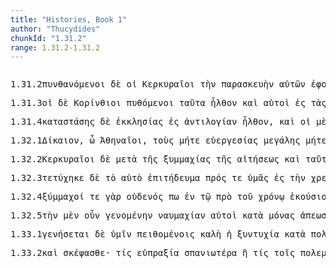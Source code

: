 ```yaml
---
title: "Histories, Book 1"
author: "Thucydides"
chunkId: "1.31.2"
range: 1.31.2-1.31.2
---
```


<pre class="greek prose syntax" data-urn="urn:cts:greekLit:tlg0003.tlg001"><p><span class="subdoc" data-subdoc="1.31.2">1.31.2</span><span class="sentence"><span class="verb nominative" data-def="learn, by hearsay, by inquiry" data-flags="v-pppemn-" data-head="8" data-id="1" data-lemma="πυνθάνομαι">πυνθανόμενοι </span><span class=" " data-flags="d--------" data-head="10" data-id="2" data-lemma="δέ">δὲ </span><span class=" nominative" data-flags="l-p---mn-" data-head="4" data-id="3" data-lemma="ὁ">οἱ </span><span class=" nominative" data-flags="n-p---mn-" data-head="8" data-id="4" data-lemma="Κερυκυραῖος">Κερκυραῖοι </span><span class=" accusative" data-flags="l-s---fa-" data-head="6" data-id="5" data-lemma="ὁ">τὴν </span><span class=" accusative" data-def="preparation, to be prepared, preparation" data-flags="n-s---fa-" data-head="1" data-id="6" data-lemma="παρασκευή">παρασκευὴν </span><span class=" genitive" data-def="self, him, her, it, the very one, the same" data-flags="p-p---mg-" data-head="6" data-id="7" data-lemma="αὐτός">αὐτῶν </span><span class="verb " data-def="put to flight, terrify, alarm, to frighten" data-flags="v3piie---" data-head="10" data-id="8" data-lemma="φοβέω">ἐφοβοῦντο</span><span class=" " data-flags="u--------" data-head="8" data-id="9" data-lemma=",">, </span><span class=" " data-flags="c--------" data-head="0" data-id="10" data-lemma="καί">καί</span><span class=" " data-flags="u--------" data-head="0" data-id="11" data-lemma="(">( </span><span class="verb " data-flags="v3piia---" data-head="17" data-id="12" data-lemma="εἰμί">ἦσαν </span><span class=" " data-def="for, yes, . . , no, ay doubtless" data-flags="d--------" data-head="17" data-id="13" data-lemma="γάρ">γὰρ </span><span class=" genitive" data-def="not one, no one, none, no set" data-flags="p-s---mg-" data-head="16" data-id="14" data-lemma="οὐδείς">οὐδενὸς </span><span class=" genitive" data-def="the Thessalian tribe of which Hellen was the reputed chief, non-Egyptian, pagan" data-flags="n-p---mg-" data-head="14" data-id="15" data-lemma="Ἕλλην">Ἑλλήνων </span><span class=" nominative" data-def="included in a truce, treaty, in alliance with" data-flags="a-p---mn-" data-head="12" data-id="16" data-lemma="ἔνσπονδος">ἔνσπονδοι </span><span class=" " data-flags="c--------" data-head="0" data-id="17" data-lemma="οὐδέ">οὐδὲ </span><span class="verb " data-flags="v3paim---" data-head="17" data-id="18" data-lemma="εἰσγράφω">ἐσεγράψαντο </span><span class=" accusative" data-def="Stadtrecht von Gortyn, of himself, herself, itself, itself, absolutely" data-flags="p-p---ma-" data-head="18" data-id="19" data-lemma="ἑαυτοῦ">ἑαυτοὺς </span><span class=" " data-flags="d--------" data-head="25" data-id="20" data-lemma="οὐτε">οὔτε </span><span class=" " data-def="into, to, into" data-flags="r--------" data-head="25" data-id="21" data-lemma="εἰς">ἐς </span><span class=" accusative" data-flags="l-p---fa-" data-head="24" data-id="22" data-lemma="ὁ">τὰς </span><span class=" genitive" data-flags="n-p---mg-" data-head="24" data-id="23" data-lemma="Ἀθήναιος">Ἀθηναίων </span><span class=" accusative" data-def="drink-offering, drink-offering, a solemn treaty" data-flags="n-p---fa-" data-head="21" data-id="24" data-lemma="σπονδή">σπονδὰς </span><span class=" " data-flags="c--------" data-head="18" data-id="25" data-lemma="οὐτε">οὔτε </span><span class=" " data-def="into, to, into" data-flags="r--------" data-head="25" data-id="26" data-lemma="εἰς">ἐς </span><span class=" accusative" data-flags="l-p---fa-" data-head="26" data-id="27" data-lemma="ὁ">τὰς </span><span class=" genitive" data-flags="n-p---mg-" data-head="27" data-id="28" data-lemma="Λακεδαιμόνιος">Λακεδαιμονίων</span><span class=" " data-flags="u--------" data-head="0" data-id="29" data-lemma=")">) </span><span class="verb " data-def="expect, think, suppose, imagine, thought" data-flags="v3saia---" data-head="10" data-id="30" data-lemma="δοκέω">ἔδοξεν </span><span class=" dative" data-def="self, him, her, it, the very one, the same" data-flags="p-p---md-" data-head="30" data-id="31" data-lemma="αὐτός">αὐτοῖς </span><span class="verb dative" data-def="ibo, start, set out, was setting out" data-flags="v-papamd-" data-head="31" data-id="32" data-lemma="ἔρχομαι">ἐλθοῦσιν </span><span class=" " data-def="so, thus, as, how" data-flags="r--------" data-head="32" data-id="33" data-lemma="ὡς">ὡς </span><span class=" accusative" data-flags="l-p---ma-" data-head="35" data-id="34" data-lemma="ὁ">τοὺς </span><span class=" accusative" data-flags="n-p---ma-" data-head="33" data-id="35" data-lemma="Ἀθήναιος">Ἀθηναίους </span><span class=" accusative" data-def="fighting along with, leagued, allied with, ally" data-flags="a-p---ma-" data-head="37" data-id="36" data-lemma="σύμμαχος">ξυμμάχους </span><span class="verb " data-def="come into a new state of being, come into being, to be born" data-flags="v--anm---" data-head="38" data-id="37" data-lemma="γίγνομαι">γενέσθαι </span><span class=" " data-flags="c--------" data-head="41" data-id="38" data-lemma="καί">καὶ </span><span class=" accusative" data-def="help, aid, succour, aid, assistance" data-flags="n-s---fa-" data-head="44" data-id="39" data-lemma="ὠφέλεια">ὠφελίαν </span><span class=" accusative" data-def="any one, any thing, who? what?, si se" data-flags="a-s---fa-" data-head="39" data-id="40" data-lemma="τις">τινὰ </span><span class="verb " data-def="make proof, trial of, attempt" data-flags="v--fnm---" data-head="30" data-id="41" data-lemma="πειράζω">πειρᾶσθαι </span><span class=" " data-def="ápa, ab, ap-ehtre" data-flags="r--------" data-head="44" data-id="42" data-lemma="ἀπό">ἀπ̓ </span><span class=" genitive" data-def="self, him, her, it, the very one, the same" data-flags="p-p---mg-" data-head="42" data-id="43" data-lemma="αὐτός">αὐτῶν </span><span class="verb " data-def="find, find that, found" data-flags="v--pne---" data-head="38" data-id="44" data-lemma="εὑρίσκω">εὑρίσκεσθαι</span><span class=" " data-flags="u--------" data-head="0" data-id="45" data-lemma=".">. </span></span></p><p><span class="subdoc" data-subdoc="1.31.3">1.31.3</span><span class="sentence"><span class=" nominative" data-flags="l-p---mn-" data-head="3" data-id="1" data-lemma="ὁ">οἱ </span><span class=" " data-flags="d--------" data-head="6" data-id="2" data-lemma="δέ">δὲ </span><span class=" nominative" data-def="courtesan, in Corinthian fashion" data-flags="n-p---mn-" data-head="6" data-id="3" data-lemma="Κορίνθιος">Κορίνθιοι </span><span class="verb nominative" data-def="learn, by hearsay, by inquiry" data-flags="v-papmmn-" data-head="7" data-id="4" data-lemma="πυνθάνομαι">πυθόμενοι </span><span class=" accusative" data-def="this, u, this man here" data-flags="p-p---na-" data-head="4" data-id="5" data-lemma="οὗτος">ταῦτα </span><span class="verb " data-def="ibo, start, set out, was setting out" data-flags="v3paia---" data-head="0" data-id="6" data-lemma="ἔρχομαι">ἦλθον </span><span class=" " data-flags="c--------" data-head="6" data-id="7" data-lemma="καί">καὶ </span><span class=" nominative" data-def="self, him, her, it, the very one, the same" data-flags="a-p---mn-" data-head="3" data-id="8" data-lemma="αὐτός">αὐτοὶ </span><span class=" " data-def="into, to, into" data-flags="r--------" data-head="12" data-id="9" data-lemma="εἰς">ἐς </span><span class=" accusative" data-flags="l-p---fa-" data-head="11" data-id="10" data-lemma="ὁ">τὰς </span><span class=" accusative" data-def="the city of Athens, to Athens" data-flags="n-p---fa-" data-head="9" data-id="11" data-lemma="Ἀθῆναι">Ἀθήνας </span><span class="verb nominative" data-def="to be the elder, eldest, to be older than, be the eldest of" data-flags="v-pfpmmn-" data-head="7" data-id="12" data-lemma="πρεσβεύω">πρεσβευσόμενοι</span><span class=" " data-flags="u--------" data-head="14" data-id="13" data-lemma=",">, </span><span class=" " data-flags="c--------" data-head="6" data-id="14" data-lemma="ὅπως">ὅπως </span><span class=" " data-flags="d--------" data-head="26" data-id="15" data-lemma="μή">μὴ </span><span class=" dative" data-def="Rendic.Pont. Accad.Rom. di Arch, they, them, them" data-flags="p-p---md-" data-head="25" data-id="16" data-lemma="σφεῖς">σφίσι </span><span class=" " data-def="on the side of, in the direction of, from, at, to, práti" data-flags="r--------" data-head="24" data-id="17" data-lemma="πρός">πρὸς </span><span class=" dative" data-flags="l-s---nd-" data-head="20" data-id="18" data-lemma="ὁ">τῷ </span><span class=" genitive" data-flags="n-p---mg-" data-head="20" data-id="19" data-lemma="Κερυκυραῖος">Κερκυραίων </span><span class=" dative" data-def="of, for a ship, seafaring, naval, of ships" data-flags="a-s---nd-" data-head="17" data-id="20" data-lemma="ναυτικός">ναυτικῷ </span><span class=" " data-flags="d--------" data-head="23" data-id="21" data-lemma="καί">καὶ </span><span class=" nominative" data-flags="l-s---nn-" data-head="25" data-id="22" data-lemma="ὁ">τὸ </span><span class=" genitive" data-def="self, him, her, it, the very one, the same" data-flags="p-p---mg-" data-head="24" data-id="23" data-lemma="αὐτός">αὐτῶν </span><span class="verb nominative" data-def="attach oneself to, by the reinforcements, to be added, accrue" data-flags="v-sapmnn-" data-head="26" data-id="24" data-lemma="προσγίγνομαι">προσγενόμενον </span><span class=" nominative" data-def="at one's feet, coming in the way, meeting, in the way, presenting an obstacle, impeding" data-flags="a-s---nn-" data-head="26" data-id="25" data-lemma="ἐμπόδιος">ἐμπόδιον </span><span class="verb " data-def="come into a new state of being, come into being, to be born" data-flags="v3sasm---" data-head="14" data-id="26" data-lemma="γίγνομαι">γένηται </span><span class="verb " data-def="l), Alc, set, put, place, set" data-flags="v--ane---" data-head="25" data-id="27" data-lemma="τίθημι">θέσθαι </span><span class=" accusative" data-flags="l-s---ma-" data-head="29" data-id="28" data-lemma="ὁ">τὸν </span><span class=" accusative" data-def="war, battle, fight, single combat" data-flags="n-s---ma-" data-head="27" data-id="29" data-lemma="πόλεμος">πόλεμον </span><span class=" dative" data-flags="p-s---fd-" data-head="31" data-id="30" data-lemma="ὅς">ᾗ </span><span class="verb " data-def="will, wish, be willing, wish is will, willed" data-flags="v3ppie---" data-head="27" data-id="31" data-lemma="βούλομαι">βούλονται</span><span class=" " data-flags="u--------" data-head="0" data-id="32" data-lemma=".">. </span></span></p><p><span class="subdoc" data-subdoc="1.31.4">1.31.4</span><span class="sentence"><span class="verb genitive" data-def="set down, bring, to land" data-flags="v-sapafg-" data-head="8" data-id="1" data-lemma="καθίστημι">καταστάσης </span><span class=" " data-flags="d--------" data-head="8" data-id="2" data-lemma="δέ">δὲ </span><span class=" genitive" data-def="assembly duly summoned, an assembly, an assembly" data-flags="n-s---fg-" data-head="1" data-id="3" data-lemma="ἐκκλησία">ἐκκλησίας </span><span class=" " data-def="into, to, into" data-flags="r--------" data-head="6" data-id="4" data-lemma="εἰς">ἐς </span><span class=" accusative" data-def="contradiction, controversy, argue the point, to argue it" data-flags="n-s---fa-" data-head="4" data-id="5" data-lemma="ἀντιλογία">ἀντιλογίαν </span><span class="verb " data-def="ibo, start, set out, was setting out" data-flags="v3paia---" data-head="8" data-id="6" data-lemma="ἔρχομαι">ἦλθον</span><span class=" " data-flags="u--------" data-head="6" data-id="7" data-lemma=",">, </span><span class=" " data-flags="c--------" data-head="0" data-id="8" data-lemma="καί">καὶ </span><span class=" nominative" data-flags="l-p---mn-" data-head="11" data-id="9" data-lemma="ὁ">οἱ </span><span class=" " data-def="indeed, of a truth, but, indeed" data-flags="d--------" data-head="12" data-id="10" data-lemma="μέν">μὲν </span><span class=" nominative" data-flags="n-p---mn-" data-head="12" data-id="11" data-lemma="Κερυκυραῖος">Κερκυραῖοι </span><span class="verb " data-flags="v3paia---" data-head="8" data-id="12" data-lemma="λέγω">ἔλεξαν </span><span class=" accusative" data-def="such as this, such as you see, so great, so bad" data-flags="p-p---na-" data-head="12" data-id="13" data-lemma="τοιόσδε">τοιάδε</span><span class=" " data-flags="u--------" data-head="0" data-id="14" data-lemma=".">. </span></span></p><p><span class="subdoc" data-subdoc="1.32.1">1.32.1</span><span class="sentence"><span class=" nominative" data-def="observant of custom, rule, of social rule, well-ordered, civilized" data-flags="a-s---nn-" data-head="57" data-id="1" data-lemma="δίκαιος">Δίκαιον</span><span class=" " data-flags="u--------" data-head="4" data-id="2" data-lemma=",">, </span><span class=" " data-flags="i--------" data-head="4" data-id="3" data-lemma="ὦ">ὦ </span><span class=" vocative" data-flags="n-p---mv-" data-head="57" data-id="4" data-lemma="Ἀθηναῖος">Ἀθηναῖοι</span><span class=" " data-flags="u--------" data-head="4" data-id="5" data-lemma=",">, </span><span class=" accusative" data-flags="l-p---ma-" data-head="13" data-id="6" data-lemma="ὁ">τοὺς </span><span class=" " data-def="and not, neither . . nor, both not . . , and" data-flags="d--------" data-head="10" data-id="7" data-lemma="μήτε">μήτε </span><span class=" genitive" data-def="well-doing, a good deed, kindness, service done" data-flags="n-s---fg-" data-head="10" data-id="8" data-lemma="εὐεργεσία">εὐεργεσίας </span><span class=" genitive" data-def="big, full-grown, elder" data-flags="a-s---fg-" data-head="8" data-id="9" data-lemma="μέγας">μεγάλης </span><span class=" " data-def="and not, neither . . nor, both not . . , and" data-flags="c--------" data-head="12" data-id="10" data-lemma="μήτε">μήτε </span><span class=" genitive" data-def="alliance, offensive and defensive, defensive, the duty of an ally" data-flags="n-s---fg-" data-head="10" data-id="11" data-lemma="συμμαχία">ξυμμαχίας </span><span class="verb genitive" data-def="owe beforehand, owe, deserve" data-flags="v-sppefg-" data-head="13" data-id="12" data-lemma="προοφείλω">προυφειλομένης </span><span class="verb accusative" data-def="to have come, be present, had come, shall have come" data-flags="v-pppama-" data-head="45" data-id="13" data-lemma="ἥκω">ἥκοντας </span><span class=" " data-def="beside, from the side of, from beside, from, beside" data-flags="r--------" data-head="13" data-id="14" data-lemma="παρά">παρὰ </span><span class=" accusative" data-flags="l-p---ma-" data-head="14" data-id="15" data-lemma="ὁ">τοὺς </span><span class=" " data-def="near, hard by, one's neighbours, one's fellow creatures" data-flags="d--------" data-head="15" data-id="16" data-lemma="πέλας">πέλας </span><span class=" genitive" data-def="aid, succour, towards" data-flags="n-s---fg-" data-head="24" data-id="17" data-lemma="ἐπικουρία">ἐπικουρίας</span><span class=" " data-flags="u--------" data-head="19" data-id="18" data-lemma=",">, </span><span class=" " data-def="like as, even as, as for instance, just as" data-flags="c--------" data-head="24" data-id="19" data-lemma="ὥσπερ">ὥσπερ </span><span class=" " data-flags="d--------" data-head="53" data-id="20" data-lemma="καί">καὶ </span><span class=" nominative" data-def="I at least, for my part, indeed, for myself, me, we two" data-flags="p1p---mn-" data-head="53" data-id="21" data-lemma="ἐγώ">ἡμεῖς </span><span class=" " data-flags="d--------" data-head="53" data-id="22" data-lemma="νῦν">νῦν</span><span class=" " data-flags="u--------" data-head="19" data-id="23" data-lemma=",">, </span><span class="verb accusative" data-flags="v-pfpmma-" data-head="13" data-id="24" data-lemma="δέω">δεησομένους </span><span class="verb " data-def="teach otherwise, better, instruct, inform" data-flags="v--ana---" data-head="45" data-id="25" data-lemma="ἀναδιδάσκω">ἀναδιδάξαι </span><span class=" accusative" data-flags="a-s---na-" data-head="25" data-id="26" data-lemma="πρῶτος">πρῶτον</span><span class=" " data-flags="u--------" data-head="25" data-id="27" data-lemma=",">, </span><span class=" " data-flags="d--------" data-head="33" data-id="28" data-lemma="μάλιστα">μάλιστα </span><span class=" " data-def="indeed, of a truth, but, indeed" data-flags="d--------" data-head="45" data-id="29" data-lemma="μέν">μὲν </span><span class=" " data-def="so, thus, as, how" data-flags="c--------" data-head="36" data-id="30" data-lemma="ὡς">ὡς </span><span class=" " data-flags="d--------" data-head="32" data-id="31" data-lemma="καί">καὶ </span><span class=" accusative" data-def="accompanying, companion, suitable, useful, profitable" data-flags="a-p---na-" data-head="33" data-id="32" data-lemma="σύμφορος">ξύμφορα </span><span class="verb " data-flags="v3ppie---" data-head="30" data-id="33" data-lemma="δέω">δέονται</span><span class=" " data-flags="u--------" data-head="35" data-id="34" data-lemma=",">, </span><span class=" " data-flags="c--------" data-head="56" data-id="35" data-lemma="εἰ">εἰ </span><span class=" " data-flags="c--------" data-head="25" data-id="36" data-lemma="δέ">δὲ </span><span class=" " data-flags="d--------" data-head="54" data-id="37" data-lemma="μή">μή</span><span class=" " data-flags="u--------" data-head="35" data-id="38" data-lemma=",">, </span><span class=" " data-flags="c--------" data-head="36" data-id="39" data-lemma="ὅτι">ὅτι </span><span class=" " data-def="at least, at any rate, iron, have" data-flags="d--------" data-head="42" data-id="40" data-lemma="γε">γε </span><span class=" " data-flags="d--------" data-head="56" data-id="41" data-lemma="οὐ">οὐκ </span><span class=" nominative" data-def="" data-flags="a-p---nn-" data-head="56" data-id="42" data-lemma="ἐπιζήμιος">ἐπιζήμια</span><span class=" " data-flags="u--------" data-head="39" data-id="43" data-lemma=",">, </span><span class=" " data-def="thereupon, thereafter, then, thereafter, afterwards, hereafter" data-flags="d--------" data-head="55" data-id="44" data-lemma="ἔπειτα">ἔπειτα </span><span class=" " data-flags="c--------" data-head="57" data-id="45" data-lemma="δέ">δὲ </span><span class=" " data-def="so, thus, as, how" data-flags="c--------" data-head="55" data-id="46" data-lemma="ὡς">ὡς </span><span class=" " data-flags="d--------" data-head="50" data-id="47" data-lemma="καί">καὶ </span><span class=" accusative" data-flags="l-s---fa-" data-head="49" data-id="48" data-lemma="ὁ">τὴν </span><span class=" accusative" data-def="grace, outward grace, fauour, beauty" data-flags="n-s---fa-" data-head="51" data-id="49" data-lemma="χάρις">χάριν </span><span class=" accusative" data-def="firm, steady, terra firma, steadfast, durable" data-flags="a-s---fa-" data-head="49" data-id="50" data-lemma="βέβαιος">βέβαιον </span><span class="verb " data-flags="v3pfia---" data-head="46" data-id="51" data-lemma="ἔχω">ἕξουσιν</span><span class=" " data-flags="u--------" data-head="0" data-id="52" data-lemma="·">· </span></span><span class="sentence"><span class=" " data-flags="c--------" data-head="13" data-id="1" data-lemma="εἰ">εἰ </span><span class=" " data-flags="d--------" data-head="13" data-id="2" data-lemma="δέ">δὲ </span><span class=" genitive" data-def="this, u, this man here" data-flags="p-p---ng-" data-head="4" data-id="3" data-lemma="οὗτος">τούτων </span><span class=" accusative" data-def="not one, not even one, nobody, nothing, not even one" data-flags="p-s---na-" data-head="6" data-id="4" data-lemma="μηδείς">μηδὲν </span><span class=" accusative" data-def="clear, plain, distinct, distinctly legible, prominent" data-flags="a-s---na-" data-head="6" data-id="5" data-lemma="σαφής">σαφὲς </span><span class="verb " data-def="set down, bring, to land" data-flags="v3pfia---" data-head="1" data-id="6" data-lemma="καθίστημι">καταστήσουσι</span><span class=" " data-flags="u--------" data-head="1" data-id="7" data-lemma=",">, </span><span class=" " data-flags="d--------" data-head="9" data-id="8" data-lemma="μή">μὴ </span><span class="verb " data-def="make angry, provoke to anger, irritate, grow angry, be wroth, with" data-flags="v--pne---" data-head="13" data-id="9" data-lemma="ὀργίζω">ὀργίζεσθαι </span><span class=" " data-def="if haply, if, soever" data-flags="c--------" data-head="9" data-id="10" data-lemma="ἐάν">ἢν </span><span class="verb " data-def="to be unfortunate, fail, miscarry, fail of, fail in getting" data-flags="v3ppsa---" data-head="10" data-id="11" data-lemma="ἀτυχέω">ἀτυχῶσιν</span><span class=" " data-flags="u--------" data-head="0" data-id="12" data-lemma=".">. </span></span></p><p><span class="subdoc" data-subdoc="1.32.2">1.32.2</span><span class="sentence"><span class=" nominative" data-flags="n-p---mn-" data-head="14" data-id="1" data-lemma="Κερυκυραῖος">Κερκυραῖοι </span><span class=" " data-flags="d--------" data-head="14" data-id="2" data-lemma="δέ">δὲ </span><span class=" " data-def="mip, miti, mit, in the midst of, among, between" data-flags="r--------" data-head="10" data-id="3" data-lemma="μετά">μετὰ </span><span class=" genitive" data-flags="l-s---fg-" data-head="5" data-id="4" data-lemma="ὁ">τῆς </span><span class=" genitive" data-def="alliance, offensive and defensive, defensive, the duty of an ally" data-flags="n-s---fg-" data-head="7" data-id="5" data-lemma="συμμαχία">ξυμμαχίας </span><span class=" genitive" data-flags="l-s---fg-" data-head="7" data-id="6" data-lemma="ὁ">τῆς </span><span class=" genitive" data-def="request, demand" data-flags="n-s---fg-" data-head="3" data-id="7" data-lemma="αἴτησις">αἰτήσεως </span><span class=" " data-flags="d--------" data-head="9" data-id="8" data-lemma="καί">καὶ </span><span class=" accusative" data-def="this, u, this man here" data-flags="p-p---na-" data-head="10" data-id="9" data-lemma="οὗτος">ταῦτα </span><span class="verb nominative" data-def="trust, put faith in, rely on, believe, believe" data-flags="v-pppamn-" data-head="14" data-id="10" data-lemma="πιστεύω">πιστεύοντες </span><span class=" accusative" data-def="strong, secure, safety, strong" data-flags="a-p---na-" data-head="13" data-id="11" data-lemma="ἐχυρός">ἐχυρὰ </span><span class=" dative" data-def="thou, thou at least, for thy part, you two, both of you" data-flags="p2p---md-" data-head="13" data-id="12" data-lemma="σύ">ὑμῖν </span><span class="verb " data-def="hand over, furnish, supply, will provide" data-flags="v--fnm---" data-head="14" data-id="13" data-lemma="παρέχω">παρέξεσθαι </span><span class="verb " data-def="send off, away from, send away, banish" data-flags="v3paia---" data-head="0" data-id="14" data-lemma="ἀποστέλλω">ἀπέστειλαν </span><span class=" accusative" data-def="I at least, for my part, indeed, for myself, me, we two" data-flags="p1p---ma-" data-head="13" data-id="15" data-lemma="ἐγώ">ἡμᾶς</span><span class=" " data-flags="u--------" data-head="0" data-id="16" data-lemma=".">. </span></span></p><p><span class="subdoc" data-subdoc="1.32.3">1.32.3</span><span class="sentence"><span class="verb " data-def="happen to be at, she be, may'st" data-flags="v3sria---" data-head="0" data-id="1" data-lemma="τυγχάνω">τετύχηκε </span><span class=" " data-flags="d--------" data-head="1" data-id="2" data-lemma="δέ">δὲ </span><span class=" nominative" data-flags="l-s---nn-" data-head="5" data-id="3" data-lemma="ὁ">τὸ </span><span class=" nominative" data-def="self, him, her, it, the very one, the same" data-flags="a-s---nn-" data-head="5" data-id="4" data-lemma="αὐτός">αὐτὸ </span><span class=" nominative" data-def="pursuit, business, custom, habits, practice" data-flags="n-s---nn-" data-head="1" data-id="5" data-lemma="ἐπιτήδευμα">ἐπιτήδευμα </span><span class=" " data-def="on the side of, in the direction of, from, at, to, práti" data-flags="r--------" data-head="13" data-id="6" data-lemma="πρός">πρός </span><span class=" " data-flags="d--------" data-head="14" data-id="7" data-lemma="τε">τε </span><span class=" accusative" data-def="thou, thou at least, for thy part, you two, both of you" data-flags="p2p---ma-" data-head="6" data-id="8" data-lemma="σύ">ὑμᾶς </span><span class=" " data-def="into, to, into" data-flags="r--------" data-head="1" data-id="9" data-lemma="εἰς">ἐς </span><span class=" accusative" data-flags="l-s---fa-" data-head="11" data-id="10" data-lemma="ὁ">τὴν </span><span class=" accusative" data-def="need, want, need, necessity" data-flags="n-s---fa-" data-head="9" data-id="11" data-lemma="χρεία">χρείαν </span><span class=" dative" data-def="I at least, for my part, indeed, for myself, me, we two" data-flags="p1p---md-" data-head="1" data-id="12" data-lemma="ἐγώ">ἡμῖν </span><span class=" nominative" data-def="without, speechless, without speech" data-flags="a-s---nn-" data-head="14" data-id="13" data-lemma="ἄλογος">ἄλογον </span><span class=" " data-flags="c--------" data-head="1" data-id="14" data-lemma="καί">καὶ </span><span class=" " data-def="into, to, into" data-flags="r--------" data-head="22" data-id="15" data-lemma="εἰς">ἐς </span><span class=" accusative" data-flags="l-p---na-" data-head="17" data-id="16" data-lemma="ὁ">τὰ </span><span class=" accusative" data-def="our, our case, our part" data-flags="a-p---na-" data-head="15" data-id="17" data-lemma="ἡμέτερος">ἡμέτερα </span><span class=" genitive" data-def="self, him, her, it, the very one, the same" data-flags="p-p---mg-" data-head="17" data-id="18" data-lemma="αὐτός">αὐτῶν </span><span class=" " data-def="in, into, in, in the district of" data-flags="r--------" data-head="17" data-id="19" data-lemma="ἐν">ἐν </span><span class=" dative" data-flags="l-s---nd-" data-head="21" data-id="20" data-lemma="ὁ">τῷ </span><span class="verb dative" data-flags="v-sppand-" data-head="19" data-id="21" data-lemma="πάρειμι">παρόντι </span><span class=" nominative" data-def="inconvenient, prejudicial" data-flags="a-s---nn-" data-head="14" data-id="22" data-lemma="ἀσύμφορος">ἀξύμφορον</span><span class=" " data-flags="u--------" data-head="0" data-id="23" data-lemma=".">. </span></span></p><p><span class="subdoc" data-subdoc="1.32.4">1.32.4</span><span class="sentence"><span class=" nominative" data-def="fighting along with, leagued, allied with, ally" data-flags="a-p---mn-" data-head="12" data-id="1" data-lemma="σύμμαχος">ξύμμαχοί </span><span class=" " data-flags="d--------" data-head="19" data-id="2" data-lemma="τε">τε </span><span class=" " data-def="for, yes, . . , no, ay doubtless" data-flags="d--------" data-head="19" data-id="3" data-lemma="γάρ">γὰρ </span><span class=" genitive" data-def="not one, no one, none, no set" data-flags="p-s---ng-" data-head="1" data-id="4" data-lemma="οὐδείς">οὐδενός </span><span class=" " data-flags="d--------" data-head="4" data-id="5" data-lemma="πω">πω </span><span class=" " data-def="in, into, in, in the district of" data-flags="r--------" data-head="1" data-id="6" data-lemma="ἐν">ἐν </span><span class=" dative" data-flags="l-s---md-" data-head="10" data-id="7" data-lemma="ὁ">τῷ </span><span class=" " data-def="before, forth, before, in front of, in front of" data-flags="r--------" data-head="10" data-id="8" data-lemma="πρό">πρὸ </span><span class=" genitive" data-flags="l-s---ng-" data-head="8" data-id="9" data-lemma="ὁ">τοῦ </span><span class=" dative" data-def="time, a, time" data-flags="n-s---md-" data-head="6" data-id="10" data-lemma="χρόνος">χρόνῳ </span><span class=" nominative" data-def="voluntary, undertaken voluntarily, voluntary acts" data-flags="a-p---mn-" data-head="1" data-id="11" data-lemma="ἑκούσιος">ἑκούσιοι </span><span class="verb nominative" data-def="come into a new state of being, come into being, to be born" data-flags="v-papmmn-" data-head="17" data-id="12" data-lemma="γίγνομαι">γενόμενοι </span><span class=" " data-flags="d--------" data-head="16" data-id="13" data-lemma="νῦν">νῦν </span><span class=" genitive" data-flags="p-p---mg-" data-head="15" data-id="14" data-lemma="ἄλλος">ἄλλων </span><span class=" accusative" data-def="this, u, this man here" data-flags="p-s---na-" data-head="16" data-id="15" data-lemma="οὗτος">τοῦτο </span><span class="verb nominative" data-flags="v-pfpmmn-" data-head="17" data-id="16" data-lemma="δέω">δεησόμενοι </span><span class="verb " data-def="to have come, be present, had come, shall have come" data-flags="v1ppia---" data-head="19" data-id="17" data-lemma="ἥκω">ἥκομεν</span><span class=" " data-flags="u--------" data-head="17" data-id="18" data-lemma=",">, </span><span class=" " data-flags="c--------" data-head="0" data-id="19" data-lemma="καί">καὶ </span><span class=" " data-flags="d--------" data-head="19" data-id="20" data-lemma="ἅμα">ἅμα </span><span class=" " data-def="into, to, into" data-flags="r--------" data-head="26" data-id="21" data-lemma="εἰς">ἐς </span><span class=" accusative" data-flags="l-s---ma-" data-head="24" data-id="22" data-lemma="ὁ">τὸν </span><span class="verb accusative" data-flags="v-sppama-" data-head="24" data-id="23" data-lemma="πάρειμι">παρόντα </span><span class=" accusative" data-def="war, battle, fight, single combat" data-flags="n-s---ma-" data-head="21" data-id="24" data-lemma="πόλεμος">πόλεμον </span><span class=" genitive" data-def="courtesan, in Corinthian fashion" data-flags="n-p---mg-" data-head="24" data-id="25" data-lemma="Κορίνθιος">Κορινθίων </span><span class=" nominative" data-def="desolate, lonely, solitary, desert parts, empty" data-flags="a-p---mn-" data-head="31" data-id="26" data-lemma="ἐρῆμος">ἐρῆμοι </span><span class=" " data-def="through, in a line, right through" data-flags="r--------" data-head="31" data-id="27" data-lemma="διά">δἰ </span><span class=" accusative" data-def="self, him, her, it, the very one, the same" data-flags="p-s---na-" data-head="27" data-id="28" data-lemma="αὐτός">αὐτὸ </span><span class="verb " data-def="set down, bring, to land" data-flags="v1pria---" data-head="19" data-id="29" data-lemma="καθίστημι">καθέσταμεν</span><span class=" " data-flags="u--------" data-head="0" data-id="30" data-lemma=".">. </span></span><span class="sentence"><span class=" " data-flags="d--------" data-head="2" data-id="1" data-lemma="καί">καὶ </span><span class="verb " data-def="place round, bring round, convert" data-flags="v3sria---" data-head="0" data-id="2" data-lemma="περιίστημι">περιέστηκεν </span><span class=" nominative" data-flags="l-s---fn-" data-head="7" data-id="3" data-lemma="ὁ">ἡ </span><span class="verb nominative" data-def="expect, think, suppose, imagine, thought" data-flags="v-sppafn-" data-head="7" data-id="4" data-lemma="δοκέω">δοκοῦσα </span><span class=" genitive" data-def="I at least, for my part, indeed, for myself, me, we two" data-flags="p1p---mg-" data-head="7" data-id="5" data-lemma="ἐγώ">ἡμῶν </span><span class=" accusative" data-def="before, in front, fore, in front" data-flags="a-s---na-" data-head="4" data-id="6" data-lemma="πρότερος">πρότερον </span><span class=" nominative" data-def="soundness of mind, prudence, discretion, sanity, moderation in sensual desires, selfcontrol, temperance" data-flags="n-s---fn-" data-head="8" data-id="7" data-lemma="σωφροσύνη">σωφροσύνη</span><span class=" " data-flags="u--------" data-head="2" data-id="8" data-lemma=",">, </span><span class=" nominative" data-flags="l-s---nn-" data-head="18" data-id="9" data-lemma="ὁ">τὸ </span><span class=" " data-flags="d--------" data-head="18" data-id="10" data-lemma="μή">μὴ </span><span class=" " data-def="in, into, in, in the district of" data-flags="r--------" data-head="18" data-id="11" data-lemma="ἐν">ἐν </span><span class=" dative" data-def="of, belonging to another, another man's" data-flags="a-s---fd-" data-head="13" data-id="12" data-lemma="ἀλλότριος">ἀλλοτρίᾳ </span><span class=" dative" data-def="alliance, offensive and defensive, defensive, the duty of an ally" data-flags="n-s---fd-" data-head="11" data-id="13" data-lemma="συμμαχία">ξυμμαχίᾳ </span><span class=" dative" data-flags="l-s---fd-" data-head="17" data-id="14" data-lemma="ὁ">τῇ </span><span class=" genitive" data-flags="l-s---mg-" data-head="16" data-id="15" data-lemma="ὁ">τοῦ </span><span class=" " data-def="near, hard by, one's neighbours, one's fellow creatures" data-flags="d--------" data-head="17" data-id="16" data-lemma="πέλας">πέλας </span><span class=" dative" data-def="means of knowing, mark, token, organ by which one perceives" data-flags="n-s---fd-" data-head="18" data-id="17" data-lemma="γνώμη">γνώμῃ </span><span class="verb " data-def="incur danger along with, share in the danger, be partners in danger" data-flags="v--pna---" data-head="8" data-id="18" data-lemma="συγκινδυνεύω">ξυγκινδυνεύειν</span><span class=" " data-flags="u--------" data-head="18" data-id="19" data-lemma=",">, </span><span class=" " data-flags="d--------" data-head="24" data-id="20" data-lemma="νῦν">νῦν </span><span class=" nominative" data-def="ill-advisedness, thoughtlessness, irresolution, indecision" data-flags="n-s---fn-" data-head="22" data-id="21" data-lemma="ἀβουλία">ἀβουλία </span><span class=" " data-flags="c--------" data-head="24" data-id="22" data-lemma="καί">καὶ </span><span class=" nominative" data-def="want of strength, weakness, feebleness, sickliness, disease, sickness" data-flags="n-s---fn-" data-head="22" data-id="23" data-lemma="ἀσθένεια">ἀσθένεια </span><span class="verb nominative" data-def="A ren, bring to light, cause to appear, make" data-flags="v-sppefn-" data-head="2" data-id="24" data-lemma="φαίνω">φαινομένη</span><span class=" " data-flags="u--------" data-head="0" data-id="25" data-lemma=".">. </span></span></p><p><span class="subdoc" data-subdoc="1.32.5">1.32.5</span><span class="sentence"><span class=" accusative" data-flags="l-s---fa-" data-head="5" data-id="1" data-lemma="ὁ">τὴν </span><span class=" " data-def="indeed, of a truth, but, indeed" data-flags="d--------" data-head="9" data-id="2" data-lemma="μέν">μὲν </span><span class=" " data-def="certainly, in fact, really, really" data-flags="d--------" data-head="9" data-id="3" data-lemma="οὖν">οὖν </span><span class="verb accusative" data-def="come into a new state of being, come into being, to be born" data-flags="v-sapmfa-" data-head="5" data-id="4" data-lemma="γίγνομαι">γενομένην </span><span class=" accusative" data-def="sea-fight, in a sea-fight" data-flags="n-s---fa-" data-head="9" data-id="5" data-lemma="ναυμαχία">ναυμαχίαν </span><span class=" nominative" data-def="self, him, her, it, the very one, the same" data-flags="p-p---mn-" data-head="9" data-id="6" data-lemma="αὐτός">αὐτοὶ </span><span class=" " data-flags="r--------" data-head="9" data-id="7" data-lemma="κατά">κατὰ </span><span class=" accusative" data-def="alone, solitary, bereft of, without" data-flags="a-p---fa-" data-head="7" data-id="8" data-lemma="μόνος">μόνας </span><span class="verb " data-def="thrust away, push back, pushed, off" data-flags="v1paim---" data-head="0" data-id="9" data-lemma="ἀπωθέω">ἀπεωσάμεθα </span><span class=" accusative" data-def="courtesan, in Corinthian fashion" data-flags="n-p---ma-" data-head="9" data-id="10" data-lemma="Κορίνθιος">Κορινθίους</span><span class=" " data-flags="u--------" data-head="0" data-id="11" data-lemma="·">· </span></span><span class="sentence"><span class=" " data-flags="c--------" data-head="44" data-id="1" data-lemma="ἐπεί">ἐπειδὴ </span><span class=" " data-flags="d--------" data-head="44" data-id="2" data-lemma="δέ">δὲ </span><span class=" dative" data-def="big, full-grown, elder" data-flags="a-s---fdc" data-head="4" data-id="3" data-lemma="μέγας">μείζονι </span><span class=" dative" data-def="preparation, to be prepared, preparation" data-flags="n-s---fd-" data-head="13" data-id="4" data-lemma="παρασκευή">παρασκευῇ </span><span class=" " data-def="ápa, ab, ap-ehtre" data-flags="r--------" data-head="13" data-id="5" data-lemma="ἀπό">ἀπὸ </span><span class=" genitive" data-def="the Peloponnesus" data-flags="n-s---fg-" data-head="7" data-id="6" data-lemma="Πελοπόννησος">Πελοποννήσου </span><span class=" " data-flags="c--------" data-head="5" data-id="7" data-lemma="καί">καὶ </span><span class=" genitive" data-flags="l-s---fg-" data-head="10" data-id="8" data-lemma="ὁ">τῆς </span><span class=" genitive" data-flags="a-s---fg-" data-head="10" data-id="9" data-lemma="ἄλλος">ἄλλης </span><span class=" genitive" data-def="part of Phthiotis, Northern Greece, all lands inhabited by Hellenes" data-flags="n-s---fg-" data-head="7" data-id="10" data-lemma="Ἑλλάς">Ἑλλάδος </span><span class=" " data-flags="r--------" data-head="13" data-id="11" data-lemma="ἐπί">ἐφ̓ </span><span class=" accusative" data-def="I at least, for my part, indeed, for myself, me, we two" data-flags="p1p---ma-" data-head="11" data-id="12" data-lemma="ἐγώ">ἡμᾶς </span><span class="verb " data-def="set in motion, urge on, cheer on, tear, inspired" data-flags="v3prie---" data-head="25" data-id="13" data-lemma="ὁρμάω">ὥρμηνται </span><span class=" " data-flags="d--------" data-head="25" data-id="14" data-lemma="καί">καὶ </span><span class=" nominative" data-def="I at least, for my part, indeed, for myself, me, we two" data-flags="p1p---mn-" data-head="18" data-id="15" data-lemma="ἐγώ">ἡμεῖς </span><span class=" nominative" data-def="unable, without strength, powerless, weakly, disabled for service" data-flags="a-p---mn-" data-head="18" data-id="16" data-lemma="ἀδύνατος">ἀδύνατοι </span><span class="verb " data-def="Inscr. destombeaux des rois, I know, a)ware" data-flags="v1ppia---" data-head="25" data-id="17" data-lemma="ὁράω">ὁρῶμεν </span><span class="verb nominative" data-flags="v-pppamn-" data-head="17" data-id="18" data-lemma="εἰμί">ὄντες </span><span class=" dative" data-flags="l-s---fd-" data-head="22" data-id="19" data-lemma="ὁ">τῇ </span><span class=" dative" data-def="in, of the house, of" data-flags="a-s---fd-" data-head="22" data-id="20" data-lemma="οἰκεῖος">οἰκείᾳ </span><span class=" accusative" data-def="alone, solitary, bereft of, without" data-flags="a-s---na-" data-head="22" data-id="21" data-lemma="μόνος">μόνον </span><span class=" dative" data-def="power, might, bodily strength, strength, power, ability" data-flags="n-s---fd-" data-head="23" data-id="22" data-lemma="δύναμις">δυνάμει </span><span class="verb " data-def="to be superior to, prevail over, overcome, to be superior, prevail" data-flags="v--anm---" data-head="16" data-id="23" data-lemma="περιγίγνομαι">περιγενέσθαι</span><span class=" " data-flags="u--------" data-head="17" data-id="24" data-lemma=",">, </span><span class=" " data-flags="c--------" data-head="1" data-id="25" data-lemma="καί">καὶ </span><span class=" " data-flags="d--------" data-head="62" data-id="26" data-lemma="ἅμα">ἅμα </span><span class=" nominative" data-def="big, full-grown, elder" data-flags="a-s---mn-" data-head="29" data-id="27" data-lemma="μέγας">μέγας </span><span class=" nominative" data-flags="l-s---mn-" data-head="29" data-id="28" data-lemma="ὁ">ὁ </span><span class=" nominative" data-def="danger, hazard, venture, danger of, from" data-flags="n-s---mn-" data-head="62" data-id="29" data-lemma="κίνδυνος">κίνδυνος </span><span class=" " data-flags="c--------" data-head="62" data-id="30" data-lemma="εἰ">εἰ </span><span class="verb " data-flags="v1pfim---" data-head="30" data-id="31" data-lemma="εἰμί">ἐσόμεθα </span><span class=" " data-def="úpa, uf, from under" data-flags="r--------" data-head="31" data-id="32" data-lemma="ὑπό">ὑπ̓ </span><span class=" dative" data-def="self, him, her, it, the very one, the same" data-flags="p-p---md-" data-head="32" data-id="33" data-lemma="αὐτός">αὐτοῖς</span><span class=" " data-flags="u--------" data-head="1" data-id="34" data-lemma=",">, </span><span class=" nominative" data-def="force, constraint, necessity, perforce, of necessity, forcibly, by force" data-flags="n-s---fn-" data-head="61" data-id="35" data-lemma="ἀνάγκη">ἀνάγκη </span><span class=" " data-flags="d--------" data-head="38" data-id="36" data-lemma="καί">καὶ </span><span class=" genitive" data-def="thou, thou at least, for thy part, you two, both of you" data-flags="p2p---mg-" data-head="38" data-id="37" data-lemma="σύ">ὑμῶν </span><span class=" " data-flags="c--------" data-head="42" data-id="38" data-lemma="καί">καὶ </span><span class=" genitive" data-flags="p-s---mg-" data-head="38" data-id="39" data-lemma="ἄλλος">ἄλλου </span><span class=" genitive" data-flags="a-s---mg-" data-head="39" data-id="40" data-lemma="πᾶς">παντὸς </span><span class=" genitive" data-def="aid, succour, towards" data-flags="n-s---fg-" data-head="42" data-id="41" data-lemma="ἐπικουρία">ἐπικουρίας </span><span class="verb " data-flags="v--pne---" data-head="61" data-id="42" data-lemma="δέω">δεῖσθαι</span><span class=" " data-flags="u--------" data-head="61" data-id="43" data-lemma=",">, </span><span class=" " data-flags="c--------" data-head="0" data-id="44" data-lemma="καί">καὶ </span><span class=" nominative" data-def="fellow-feeling, forbearance, lenient judgement, allowance, judge kindly, excuse, pardon, pardoned for" data-flags="n-s---fn-" data-head="63" data-id="45" data-lemma="συγγνώμη">ξυγγνώμη </span><span class=" " data-flags="c--------" data-head="63" data-id="46" data-lemma="εἰ">εἰ </span><span class=" " data-flags="d--------" data-head="49" data-id="47" data-lemma="μή">μὴ </span><span class=" " data-def="mip, miti, mit, in the midst of, among, between" data-flags="r--------" data-head="52" data-id="48" data-lemma="μετά">μετὰ </span><span class=" genitive" data-def="badness, incapacity, defects" data-flags="n-s---fg-" data-head="48" data-id="49" data-lemma="κακία">κακίας</span><span class=" " data-flags="u--------" data-head="46" data-id="50" data-lemma=",">, </span><span class=" genitive" data-flags="n-s---fg-" data-head="54" data-id="51" data-lemma="δόξα">δόξης </span><span class=" " data-flags="c--------" data-head="59" data-id="52" data-lemma="δέ">δὲ </span><span class=" " data-def="" data-flags="d--------" data-head="54" data-id="53" data-lemma="μᾶλλον">μᾶλλον </span><span class=" dative" data-def="a failure, fault, error, guilt, sin" data-flags="n-s---fd-" data-head="52" data-id="54" data-lemma="ἁμαρτία">ἁμαρτίᾳ </span><span class=" dative" data-flags="l-s---fd-" data-head="57" data-id="55" data-lemma="ὁ">τῇ </span><span class=" accusative" data-def="before, in front, fore, in front" data-flags="a-s---na-" data-head="57" data-id="56" data-lemma="πρότερος">πρότερον </span><span class=" dative" data-def="freedom from politics, love of a quiet life, love of ease, easiness of temper, inexperience" data-flags="n-s---fd-" data-head="58" data-id="57" data-lemma="ἀπραγμοσύνη">ἀπραγμοσύνῃ </span><span class=" accusative" data-def="opposite, on the opposite side, opposite, fronting, face to face" data-flags="a-p---na-" data-head="59" data-id="58" data-lemma="ἐναντίος">ἐναντία </span><span class="verb " data-def="Bodl. Quarterly Record, undertake, take heart, to do" data-flags="v1ppia---" data-head="46" data-id="59" data-lemma="τολμάω">τολμῶμεν</span><span class=" " data-flags="u--------" data-head="0" data-id="60" data-lemma=".">. </span></span></p><p><span class="subdoc" data-subdoc="1.33.1">1.33.1</span><span class="sentence"><span class="verb " data-def="come into a new state of being, come into being, to be born" data-flags="v3sfim---" data-head="0" data-id="1" data-lemma="γίγνομαι">γενήσεται </span><span class=" " data-flags="d--------" data-head="1" data-id="2" data-lemma="δέ">δὲ </span><span class=" dative" data-def="thou, thou at least, for thy part, you two, both of you" data-flags="p-p---md-" data-head="1" data-id="3" data-lemma="σύ">ὑμῖν </span><span class="verb dative" data-def="persuade, obey, obey" data-flags="v-pppemd-" data-head="3" data-id="4" data-lemma="πείθω">πειθομένοις </span><span class=" nominative" data-flags="a-s---fn-" data-head="7" data-id="5" data-lemma="κάλως">καλὴ </span><span class=" nominative" data-flags="l-s---fn-" data-head="7" data-id="6" data-lemma="ὁ">ἡ </span><span class=" nominative" data-def="occurrence, happening, incident, conjuncture, incident" data-flags="n-s---fn-" data-head="1" data-id="7" data-lemma="συντυχία">ξυντυχία </span><span class=" " data-flags="r--------" data-head="13" data-id="8" data-lemma="κατά">κατὰ </span><span class=" accusative" data-def="many, many, many" data-flags="a-p---na-" data-head="8" data-id="9" data-lemma="πολύς">πολλὰ </span><span class=" genitive" data-flags="l-s---fg-" data-head="12" data-id="10" data-lemma="ὁ">τῆς </span><span class=" genitive" data-def="our, our case, our part" data-flags="a-s---fg-" data-head="12" data-id="11" data-lemma="ἡμέτερος">ἡμετέρας </span><span class=" genitive" data-def="need, want, need, necessity" data-flags="n-s---fg-" data-head="9" data-id="12" data-lemma="χρεία">χρείας</span><span class=" " data-flags="u--------" data-head="1" data-id="13" data-lemma=",">, </span><span class=" accusative" data-flags="a-s---na-" data-head="24" data-id="14" data-lemma="πρῶτος">πρῶτον </span><span class=" " data-def="indeed, of a truth, but, indeed" data-flags="d--------" data-head="26" data-id="15" data-lemma="μέν">μὲν </span><span class=" " data-flags="c--------" data-head="13" data-id="16" data-lemma="ὅτι">ὅτι </span><span class="verb dative" data-def="to be, do wrong, those who have sinned" data-flags="v-pppemd-" data-head="18" data-id="17" data-lemma="ἀδικέω">ἀδικουμένοις </span><span class=" " data-flags="c--------" data-head="24" data-id="18" data-lemma="καί">καὶ </span><span class=" " data-flags="d--------" data-head="21" data-id="19" data-lemma="οὐ">οὐχ </span><span class=" accusative" data-def="D Mort, one, the other of two" data-flags="a-p---ma-" data-head="21" data-id="20" data-lemma="ἕτερος">ἑτέρους </span><span class="verb dative" data-def="disable, hinder, disable, lame" data-flags="v-pppamd-" data-head="18" data-id="21" data-lemma="βλάπτω">βλάπτουσι </span><span class=" accusative" data-flags="l-s---fa-" data-head="23" data-id="22" data-lemma="ὁ">τὴν </span><span class=" accusative" data-def="aid, succour, towards" data-flags="n-s---fa-" data-head="24" data-id="23" data-lemma="ἐπικουρία">ἐπικουρίαν </span><span class="verb " data-def="make, do, make, produce" data-flags="v2pfim---" data-head="26" data-id="24" data-lemma="ποιέω">ποιήσεσθε</span><span class=" " data-flags="u--------" data-head="24" data-id="25" data-lemma=",">, </span><span class=" " data-def="thereupon, thereafter, then, thereafter, afterwards, hereafter" data-flags="c--------" data-head="16" data-id="26" data-lemma="ἔπειτα">ἔπειτα </span><span class=" " data-def="round about, all round, on both sides, pári" data-flags="r--------" data-head="30" data-id="27" data-lemma="περί">περὶ </span><span class=" genitive" data-flags="l-p---ng-" data-head="29" data-id="28" data-lemma="ὁ">τῶν </span><span class=" genitive" data-def="big, full-grown, elder" data-flags="a-p---ngs" data-head="27" data-id="29" data-lemma="μέγας">μεγίστων </span><span class="verb accusative" data-def="to be daring, run risk, venture, make a venture, take a risk" data-flags="v-pppama-" data-head="31" data-id="30" data-lemma="κινδυνεύω">κινδυνεύοντας </span><span class="verb nominative" data-def="take, accept, receive, receive, at the hand of" data-flags="v-papmmn-" data-head="40" data-id="31" data-lemma="δέχομαι">δεξάμενοι </span><span class=" " data-def="so, thus, as, how" data-flags="c--------" data-head="31" data-id="32" data-lemma="ὡς">ὡς </span><span class=" " data-flags="d--------" data-head="42" data-id="33" data-lemma="ἄν">ἂν </span><span class=" " data-flags="d--------" data-head="42" data-id="34" data-lemma="μάλιστα">μάλιστα </span><span class=" " data-def="mip, miti, mit, in the midst of, among, between" data-flags="r--------" data-head="40" data-id="35" data-lemma="μετά">μετ̓ </span><span class=" genitive" data-def="had in everlasting remembrance" data-flags="a-s---ng-" data-head="37" data-id="36" data-lemma="ἀείμνηστος">αἰειμνήστου </span><span class=" genitive" data-def="testimony, proof, here is a proof, namely, the tables of the Decalogue" data-flags="n-s---ng-" data-head="35" data-id="37" data-lemma="μαρτύριον">μαρτυρίου </span><span class=" accusative" data-flags="l-s---fa-" data-head="39" data-id="38" data-lemma="ὁ">τὴν </span><span class=" accusative" data-def="grace, outward grace, fauour, beauty" data-flags="n-s---fa-" data-head="40" data-id="39" data-lemma="χάρις">χάριν </span><span class="verb " data-def="place, put, lay down, set, down in" data-flags="v2pfim---" data-head="26" data-id="40" data-lemma="κατατίθημι">καταθήσεσθε</span><span class=" " data-flags="u--------" data-head="0" data-id="41" data-lemma="·">· </span></span><span class="sentence"><span class=" accusative" data-def="of, for a ship, seafaring, naval, of ships" data-flags="a-s---na-" data-head="3" data-id="1" data-lemma="ναυτικός">ναυτικόν </span><span class=" " data-flags="d--------" data-head="3" data-id="2" data-lemma="τε">τε </span><span class="verb " data-def="procure for oneself, get, acquire, win, to get one's" data-flags="v1prie---" data-head="0" data-id="3" data-lemma="κτάομαι">κεκτήμεθα </span><span class=" " data-def="except, save, short of, save in respect of" data-flags="r--------" data-head="8" data-id="4" data-lemma="πλήν">πλὴν </span><span class=" genitive" data-flags="l-s---ng-" data-head="4" data-id="5" data-lemma="ὁ">τοῦ </span><span class=" " data-def="beside, from the side of, from beside, from, beside" data-flags="r--------" data-head="5" data-id="6" data-lemma="παρά">παῤ </span><span class=" dative" data-def="thou, thou at least, for thy part, you two, both of you" data-flags="p-p---md-" data-head="6" data-id="7" data-lemma="σύ">ὑμῖν </span><span class=" accusative" data-def="most, greatest, largest, most in vogue, the greatest number" data-flags="a-s---na-" data-head="1" data-id="8" data-lemma="πλεῖστος">πλεῖστον</span><span class=" " data-flags="u--------" data-head="0" data-id="9" data-lemma=".">. </span></span></p><p><span class="subdoc" data-subdoc="1.33.2">1.33.2</span><span class="sentence"><span class=" " data-flags="d--------" data-head="2" data-id="1" data-lemma="καί">καὶ </span><span class="verb " data-def="look, about carefully, spy, he looked after" data-flags="v2pame---" data-head="0" data-id="2" data-lemma="σκέπτομαι">σκέψασθε</span><span class=" " data-flags="u--------" data-head="0" data-id="3" data-lemma="·">· </span></span><span class="sentence"><span class=" nominative" data-def="any one, any thing, who? what?, si se" data-flags="a-s---fn-" data-head="2" data-id="1" data-lemma="τις">τίς </span><span class=" nominative" data-def="good conduct" data-flags="n-s---fn-" data-head="53" data-id="2" data-lemma="εὐπραξία">εὐπραξία </span><span class=" nominative" data-def="rare, scarce, scanty, a rare, rarely seen, aloof" data-flags="a-s---fnc" data-head="53" data-id="3" data-lemma="σπάνιος">σπανιωτέρα </span><span class=" " data-flags="c--------" data-head="0" data-id="4" data-lemma="ἤ">ἢ </span><span class=" nominative" data-def="any one, any thing, who? what?, si se" data-flags="p-s---fn-" data-head="54" data-id="5" data-lemma="τις">τίς </span><span class=" dative" data-flags="l-p---md-" data-head="7" data-id="6" data-lemma="ὁ">τοῖς </span><span class=" dative" data-def="of, belonging to war, Expl.Arch. de Délos" data-flags="a-p---md-" data-head="8" data-id="7" data-lemma="πολέμιος">πολεμίοις </span><span class=" nominative" data-def="painful, distressing, causing pain, causing sorrow" data-flags="a-s---fnc" data-head="54" data-id="8" data-lemma="λυπηρός">λυπηροτέρα</span><span class=" " data-flags="u--------" data-head="10" data-id="9" data-lemma=",">, </span><span class=" " data-flags="c--------" data-head="4" data-id="10" data-lemma="εἰ">εἰ </span><span class=" accusative" data-flags="a-s---fa-" data-head="20" data-id="11" data-lemma="ὅς">ἣν </span><span class=" nominative" data-def="thou, thou at least, for thy part, you two, both of you" data-flags="p2p---mn-" data-head="19" data-id="12" data-lemma="σύ">ὑμεῖς </span><span class=" " data-flags="d--------" data-head="19" data-id="13" data-lemma="ἄν">ἂν </span><span class=" " data-def="before, forth, before, in front of, in front of" data-flags="r--------" data-head="19" data-id="14" data-lemma="πρό">πρὸ </span><span class=" genitive" data-def="many, many, many" data-flags="a-p---ng-" data-head="16" data-id="15" data-lemma="πολύς">πολλῶν </span><span class=" genitive" data-def="need, a thing that one needs, uses" data-flags="n-p---ng-" data-head="17" data-id="16" data-lemma="χρῆμα">χρημάτων </span><span class=" " data-flags="c--------" data-head="14" data-id="17" data-lemma="καί">καὶ </span><span class=" genitive" data-def="grace, outward grace, fauour, beauty" data-flags="n-s---fg-" data-head="17" data-id="18" data-lemma="χάρις">χάριτος </span><span class="verb " data-def="honour, revere, reverence, bestow honours, reward" data-flags="v2paim---" data-head="24" data-id="19" data-lemma="τιμάω">ἐτιμήσασθε </span><span class=" accusative" data-def="power, might, bodily strength, strength, power, ability" data-flags="n-s---fa-" data-head="22" data-id="20" data-lemma="δύναμις">δύναμιν </span><span class=" dative" data-def="thou, thou at least, for thy part, you two, both of you" data-flags="p-p---md-" data-head="22" data-id="21" data-lemma="σύ">ὑμῖν </span><span class="verb " data-def="attach oneself to, by the reinforcements, to be added, accrue" data-flags="v--anm---" data-head="19" data-id="22" data-lemma="προσγίγνομαι">προσγενέσθαι</span><span class=" " data-flags="u--------" data-head="19" data-id="23" data-lemma=",">, </span><span class=" nominative" data-def="this, u, this man here" data-flags="p-s---fn-" data-head="25" data-id="24" data-lemma="οὗτος">αὕτη </span><span class="verb " data-flags="v3spia---" data-head="10" data-id="25" data-lemma="πάρειμι">πάρεστιν </span><span class=" nominative" data-def="offering of oneself, of one's free will, self invited" data-flags="a-s---fn-" data-head="24" data-id="26" data-lemma="αὐτεπάγγελτος">αὐτεπάγγελτος </span><span class=" " data-def="without, without, without" data-flags="r--------" data-head="31" data-id="27" data-lemma="ἄνευ">ἄνευ </span><span class=" genitive" data-def="danger, hazard, venture, danger of, from" data-flags="n-p---mg-" data-head="29" data-id="28" data-lemma="κίνδυνος">κινδύνων </span><span class=" " data-flags="c--------" data-head="27" data-id="29" data-lemma="καί">καὶ </span><span class=" genitive" data-def="cost, expenditure, the cost, I" data-flags="n-s---fg-" data-head="29" data-id="30" data-lemma="δαπάνη">δαπάνης </span><span class="verb nominative" data-def="Aër, give freely, to be ready to give, offer" data-flags="v-sppafn-" data-head="25" data-id="31" data-lemma="δίδωμι">διδοῦσα </span><span class=" accusative" data-def="Stadtrecht von Gortyn, of himself, herself, itself, itself, absolutely" data-flags="p-s---fa-" data-head="31" data-id="32" data-lemma="ἑαυτοῦ">ἑαυτήν</span><span class=" " data-flags="u--------" data-head="31" data-id="33" data-lemma=",">, </span><span class=" " data-flags="d--------" data-head="35" data-id="34" data-lemma="καί">καὶ </span><span class=" " data-flags="d--------" data-head="36" data-id="35" data-lemma="προσέτι">προσέτι </span><span class="verb nominative" data-def="fero, beran, bhárati" data-flags="v-sppafn-" data-head="49" data-id="36" data-lemma="φέρω">φέρουσα </span><span class=" " data-def="into, to, into" data-flags="r--------" data-head="36" data-id="37" data-lemma="εἰς">ἐς </span><span class=" " data-def="indeed, of a truth, but, indeed" data-flags="d--------" data-head="49" data-id="38" data-lemma="μέν">μὲν </span><span class=" accusative" data-flags="l-p---ma-" data-head="40" data-id="39" data-lemma="ὁ">τοὺς </span><span class=" accusative" data-def="many, many, many" data-flags="a-p---ma-" data-head="37" data-id="40" data-lemma="πολύς">πολλοὺς </span><span class=" accusative" data-def="goodness, excellence, manly, valour" data-flags="n-s---fa-" data-head="36" data-id="41" data-lemma="ἀρετή">ἀρετήν</span><span class=" " data-flags="u--------" data-head="36" data-id="42" data-lemma=",">, </span><span class=" dative" data-flags="p-p---md-" data-head="45" data-id="43" data-lemma="ὅς">οἷς </span><span class=" " data-flags="d--------" data-head="49" data-id="44" data-lemma="δέ">δὲ </span><span class="verb " data-def="come to aid, succour, apologetic, to prove" data-flags="v2pfia---" data-head="56" data-id="45" data-lemma="ἐπαμύνω">ἐπαμυνεῖτε </span><span class=" accusative" data-def="grace, outward grace, fauour, beauty" data-flags="n-s---fa-" data-head="56" data-id="46" data-lemma="χάρις">χάριν</span><span class=" " data-flags="u--------" data-head="45" data-id="47" data-lemma=",">, </span><span class=" dative" data-def="thou, thou at least, for thy part, you two, both of you" data-flags="p-p---md-" data-head="55" data-id="48" data-lemma="σύ">ὑμῖν </span><span class=" " data-flags="c--------" data-head="25" data-id="49" data-lemma="δέ">δ̓ </span><span class=" dative" data-def="self, him, her, it, the very one, the same" data-flags="a-p---md-" data-head="48" data-id="50" data-lemma="αὐτός">αὐτοῖς </span><span class=" accusative" data-def="strength, might, power, might" data-flags="n-s---fa-" data-head="55" data-id="51" data-lemma="ἰσχύς">ἰσχύν</span><span class=" " data-flags="u--------" data-head="0" data-id="52" data-lemma="·">· </span></span><span class="sentence"><span class=" nominative" data-flags="p-p---nn-" data-head="10" data-id="1" data-lemma="ὅς">ἃ </span><span class=" " data-def="in, into, in, in the district of" data-flags="r--------" data-head="10" data-id="2" data-lemma="ἐν">ἐν </span><span class=" dative" data-flags="l-s---md-" data-head="5" data-id="3" data-lemma="ὁ">τῷ </span><span class=" dative" data-flags="a-s---md-" data-head="5" data-id="4" data-lemma="πᾶς">παντὶ </span><span class=" dative" data-def="time, a, time" data-flags="n-s---md-" data-head="2" data-id="5" data-lemma="χρόνος">χρόνῳ </span><span class=" dative" data-def="little, small, small, low, not copious" data-flags="a-p---md-" data-head="10" data-id="6" data-lemma="ὀλίγος">ὀλίγοις </span><span class=" " data-flags="d--------" data-head="6" data-id="7" data-lemma="δή">δὴ </span><span class=" " data-flags="d--------" data-head="10" data-id="8" data-lemma="ἅμα">ἅμα </span><span class=" nominative" data-flags="a-p---nn-" data-head="1" data-id="9" data-lemma="πᾶς">πάντα </span><span class="verb " data-def="stand with the feet together, with closed feet, to be joined to" data-flags="v3saia---" data-head="12" data-id="10" data-lemma="συμβαίνω">ξυνέβη</span><span class=" " data-flags="u--------" data-head="10" data-id="11" data-lemma=",">, </span><span class=" " data-flags="c--------" data-head="0" data-id="12" data-lemma="καί">καὶ </span><span class=" nominative" data-def="little, small, small, low, not copious" data-flags="a-p---mn-" data-head="26" data-id="13" data-lemma="ὀλίγος">ὀλίγοι </span><span class=" genitive" data-def="alliance, offensive and defensive, defensive, the duty of an ally" data-flags="n-s---fg-" data-head="15" data-id="14" data-lemma="συμμαχία">ξυμμαχίας </span><span class="verb nominative" data-flags="v-pppemn-" data-head="26" data-id="15" data-lemma="δέω">δεόμενοι </span><span class=" dative" data-flags="p-p---md-" data-head="17" data-id="16" data-lemma="ὅς">οἷς </span><span class="verb " data-def="summon, invoke, invoke" data-flags="v3ppie---" data-head="23" data-id="17" data-lemma="ἐπικαλέω">ἐπικαλοῦνται </span><span class=" accusative" data-def="security against stumbling, falling, steadfastness, stability" data-flags="n-s---fa-" data-head="19" data-id="18" data-lemma="ἀσφάλεια">ἀσφάλειαν </span><span class=" " data-flags="c--------" data-head="23" data-id="19" data-lemma="καί">καὶ </span><span class=" accusative" data-def="order, order, duly, shamefully" data-flags="n-s---ma-" data-head="19" data-id="20" data-lemma="κόσμος">κόσμον </span><span class=" " data-flags="d--------" data-head="22" data-id="21" data-lemma="οὐ">οὐχ </span><span class=" accusative" data-def="inferior, weaker, not so good" data-flags="a-s---nac" data-head="23" data-id="22" data-lemma="ἥσσων">ἧσσον </span><span class="verb nominative" data-def="Aër, give freely, to be ready to give, offer" data-flags="v-pppamn-" data-head="26" data-id="23" data-lemma="δίδωμι">διδόντες </span><span class=" " data-flags="c--------" data-head="22" data-id="24" data-lemma="ἤ">ἢ </span><span class="verb nominative" data-def="a, take, receive" data-flags="v-pfpmmn-" data-head="24" data-id="25" data-lemma="λαμβάνω">ληψόμενοι </span><span class="verb " data-def="to be beside, by, near, attended" data-flags="v3ppie---" data-head="12" data-id="26" data-lemma="παραγίγνομαι">παραγίγνονται</span><span class=" " data-flags="u--------" data-head="0" data-id="27" data-lemma=".">. </span></span></p></pre>
